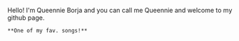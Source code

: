 Hello! I'm Queennie Borja and you can call me Queennie and welcome to my github page.


	
	
	
	
	
	**One of my fav. songs!** 
